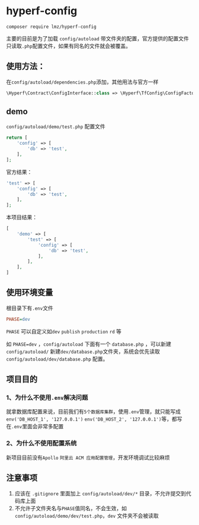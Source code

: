 # hyperf-config

`composer require lmz/hyperf-config`

主要的目前是为了加载 `config/autoload` 带文件夹的配置，官方提供的配置文件只读取`.php`配置文件，如果有同名的文件就会被覆盖。

## 使用方法：

在`config/autoload/dependencies.php`添加，其他用法与官方一样
```php
\Hyperf\Contract\ConfigInterface::class => \Hyperf\TfConfig\ConfigFactory::class,
```

## demo

`config/autoload/demo/test.php` 配置文件

```php
return [
    'config' => [
        'db' => 'test',
    ],
];
```

官方结果：

```php
'test' => [
    'config' => [
        'db' => 'test',
    ],
];
```

本项目结果：

```php
[
    'demo' => [
        'test' => [
            'config' => [
                'db' => 'test',
            ],
        ],
    ],
]
```

## 使用环境变量

根目录下有`.env`文件

```ini
PHASE=dev
```

`PHASE` 可以自定义如`dev` `publish` `production` `rd` 等

如 `PHASE=dev` ，`config/autoload` 下面有一个 `database.php` ，可以新建 `config/autoload/` 新建`dev/database.php`文件夹，系统会优先读取 `config/autoload/dev/database.php` 配置。



## 项目目的
### 1、为什么不使用`.env`解决问题
就拿数据库配置来说，目前我们有`5个数据库集群`，使用`.env`管理，就只能写成`env('DB_HOST_1', '127.0.0.1')` `env('DB_HOST_2', '127.0.0.1')`等，都写在`.env`里面会非常多配置

### 2、为什么不使用配置系统
新项目目前没有`Apollo` `阿里云 ACM 应用配置管理`，开发环境调试比较麻烦

## 注意事项
1. 应该在 `.gitignore` 里面加上 `config/autoload/dev/*` 目录，不允许提交到代码库上面
2. 不允许子文件夹名与`PHASE`值同名，不会生效，如`config/autoload/demo/dev/test.php`，`dev` 文件夹不会被读取
